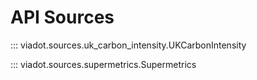 # API Sources

::: viadot.sources.uk_carbon_intensity.UKCarbonIntensity

::: viadot.sources.supermetrics.Supermetrics